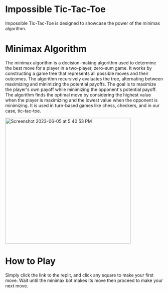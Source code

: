 # Impossible Tic-Tac-Toe
Impossible Tic-Tac-Toe is designed to showcase the power of the minimax algorithm.


# Minimax Algorithm
The minimax algorithm is a decision-making algorithm used to determine the best move for a player in a two-player, zero-sum game. It works by constructing a game tree that represents all possible moves and their outcomes. The algorithm recursively evaluates the tree, alternating between maximizing and minimizing the potential payoffs. The goal is to maximize the player's own payoff while minimizing the opponent's potential payoff. The algorithm finds the optimal move by considering the highest value when the player is maximizing and the lowest value when the opponent is minimizing. It is used in turn-based games like chess, checkers, and in our case, tic-tac-toe.

<img width="400" alt="Screenshot 2023-06-05 at 5 40 53 PM" src="https://github.com/shayanshabani711/ImpossibleTicTacToe/assets/120071557/7b104162-bc6e-41e7-a1f0-2dc6c3ba3da5">

# How to Play
Simply click the link to the replit, and click any square to make your first move. Wait until the minimax bot makes its move then proceed to make your next move. 
